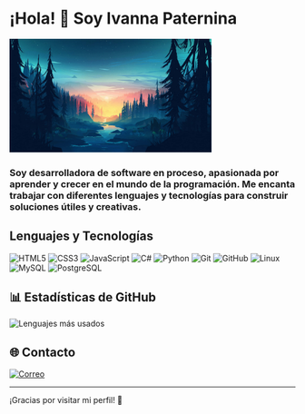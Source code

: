 # ¡Hola! 👋 Soy Ivanna Paternina


<img src="https://raw.githubusercontent.com/ivanna-pm05/ivanna-pm05/main/paisale.jpn" alt="Paisaje" height="200" />

### Soy desarrolladora de software en proceso, apasionada por aprender y crecer en el mundo de la programación. Me encanta trabajar con diferentes lenguajes y tecnologías para construir soluciones útiles y creativas.

## Lenguajes y Tecnologías

![HTML5](https://img.shields.io/badge/HTML5-E34F26?style=for-the-badge&logo=html5&logoColor=white) 
![CSS3](https://img.shields.io/badge/CSS3-1572B6?style=for-the-badge&logo=css3&logoColor=white) 
![JavaScript](https://img.shields.io/badge/JavaScript-F7DF1E?style=for-the-badge&logo=javascript&logoColor=black) 
![C#](https://img.shields.io/badge/C%23-239120?style=for-the-badge&logo=c-sharp&logoColor=white) 
![Python](https://img.shields.io/badge/Python-3776AB?style=for-the-badge&logo=python&logoColor=white) 
![Git](https://img.shields.io/badge/Git-F05032?style=for-the-badge&logo=git&logoColor=white) 
![GitHub](https://img.shields.io/badge/GitHub-181717?style=for-the-badge&logo=github&logoColor=white) 
![Linux](https://img.shields.io/badge/Linux-FCC624?style=for-the-badge&logo=linux&logoColor=black) 
![MySQL](https://img.shields.io/badge/MySQL-4479A1?style=for-the-badge&logo=mysql&logoColor=white) 
![PostgreSQL](https://img.shields.io/badge/PostgreSQL-336791?style=for-the-badge&logo=postgresql&logoColor=white) 

## 📊 Estadísticas de GitHub

![Lenguajes más usados](https://github-readme-stats.vercel.app/api/top-langs/?username=ivanna-pm05&layout=compact&theme=dark&hide=Jupyter%20Notebook)

## 🌐 Contacto
  
[![Correo](https://img.shields.io/badge/Email-D14836?style=for-the-badge&logo=gmail&logoColor=white)](mailto:paterninamercadoivanna@gmail.com)

---

¡Gracias por visitar mi perfil! 🚀

